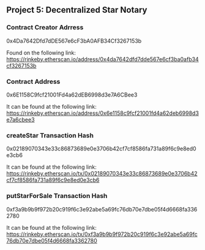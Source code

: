## Project 5: Decentralized Star Notary

### Contract Creator Adrress
0x4Da7642Dfd7dDE567e6cF3bA0AFB34Cf3267153b

Found on the following link: https://rinkeby.etherscan.io/address/0x4da7642dfd7dde567e6cf3ba0afb34cf3267153b

### Contract Address

0x6E1158C9fcf21001Fd4a62dEB6998d3e7A6CBee3

It can be found at the following link: https://rinkeby.etherscan.io/address/0x6e1158c9fcf21001fd4a62deb6998d3e7a6cbee3

### createStar Transaction Hash

0x02189070343e33c86873689e0e3706b42cf7cf8586fa731a89f6c9e8ed0e3cb6

It can be found at the following link: https://rinkeby.etherscan.io/tx/0x02189070343e33c86873689e0e3706b42cf7cf8586fa731a89f6c9e8ed0e3cb6

### putStarForSale Transaction Hash 

0xf3a9b9b9f972b20c919f6c3e92abe5a69fc76db70e7dbe05f4d6668fa3362780

It can be found at the following link: https://rinkeby.etherscan.io/tx/0xf3a9b9b9f972b20c919f6c3e92abe5a69fc76db70e7dbe05f4d6668fa3362780


